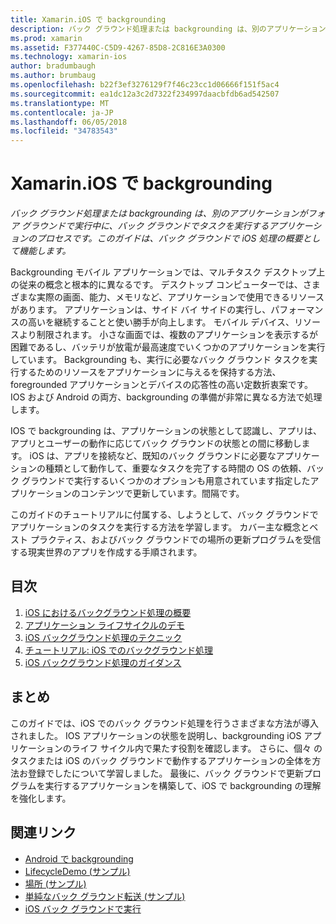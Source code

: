 ```yaml
---
title: Xamarin.iOS で backgrounding
description: バック グラウンド処理または backgrounding は、別のアプリケーションがフォア グラウンドで実行中に、バック グラウンドでタスクを実行するアプリケーションのプロセスです。 このガイドは、バック グラウンドで iOS 処理の概要として機能します。
ms.prod: xamarin
ms.assetid: F377440C-C5D9-4267-85D8-2C816E3A0300
ms.technology: xamarin-ios
author: bradumbaugh
ms.author: brumbaug
ms.openlocfilehash: b22f3ef3276129f7f46c23cc1d06666f151f5ac4
ms.sourcegitcommit: ea1dc12a3c2d7322f234997daacbfdb6ad542507
ms.translationtype: MT
ms.contentlocale: ja-JP
ms.lasthandoff: 06/05/2018
ms.locfileid: "34783543"
---
```

# <a name="backgrounding-in-xamarinios"></a>Xamarin.iOS で backgrounding

_バック グラウンド処理または backgrounding は、別のアプリケーションがフォア グラウンドで実行中に、バック グラウンドでタスクを実行するアプリケーションのプロセスです。このガイドは、バック グラウンドで iOS 処理の概要として機能します。_

Backgrounding モバイル アプリケーションでは、マルチタスク デスクトップ上の従来の概念と根本的に異なるです。 デスクトップ コンピューターでは、さまざまな実際の画面、能力、メモリなど、アプリケーションで使用できるリソースがあります。 アプリケーションは、サイド バイ サイドの実行し、パフォーマンスの高いを継続することと使い勝手が向上します。 モバイル デバイス、リソースより制限されます。 小さな画面では、複数のアプリケーションを表示するが困難であるし、バッテリが放電が最高速度でいくつかのアプリケーションを実行しています。 Backgrounding も、実行に必要なバック グラウンド タスクを実行するためのリソースをアプリケーションに与えるを保持する方法、foregrounded アプリケーションとデバイスの応答性の高い定数折衷案です。 IOS および Android の両方、backgrounding の準備が非常に異なる方法で処理します。

IOS で backgrounding は、アプリケーションの状態として認識し、アプリは、アプリとユーザーの動作に応じてバック グラウンドの状態との間に移動します。 iOS は、アプリを接続など、既知のバック グラウンドに必要なアプリケーションの種類として動作して、重要なタスクを完了する時間の OS の依頼、バック グラウンドで実行するいくつかのオプションも用意されています指定したアプリケーションのコンテンツで更新しています。間隔です。

このガイドのチュートリアルに付属する、しようとして、バック グラウンドでアプリケーションのタスクを実行する方法を学習します。 カバー主な概念とベスト プラクティス、およびバック グラウンドでの場所の更新プログラムを受信する現実世界のアプリを作成する手順されます。

## <a name="contents"></a>目次

1.  [iOS におけるバックグラウンド処理の概要](~/ios/app-fundamentals/backgrounding/introduction-to-backgrounding-in-ios.md)
1.  [アプリケーション ライフサイクルのデモ](~/ios/app-fundamentals/backgrounding/application-lifecycle-demo.md)
1.  [iOS バックグラウンド処理のテクニック](~/ios/app-fundamentals/backgrounding/ios-backgrounding-techniques/index.md)
1.  [チュートリアル: iOS でのバックグラウンド処理](~/ios/app-fundamentals/backgrounding/ios-backgrounding-walkthroughs/index.md)
1.  [iOS バックグラウンド処理のガイダンス](~/ios/app-fundamentals/backgrounding/ios-backgrounding-guidance.md)

## <a name="summary"></a>まとめ

このガイドでは、iOS でのバック グラウンド処理を行うさまざまな方法が導入されました。 IOS アプリケーションの状態を説明し、backgrounding iOS アプリケーションのライフ サイクル内で果たす役割を確認します。 さらに、個々 のタスクまたは iOS のバック グラウンドで動作するアプリケーションの全体を方法お登録でしたについて学習しました。 最後に、バック グラウンドで更新プログラムを実行するアプリケーションを構築して、iOS で backgrounding の理解を強化します。



## <a name="related-links"></a>関連リンク

- [Android で backgrounding](~/android/app-fundamentals/services/index.md)
- [LifecycleDemo (サンプル)](https://developer.xamarin.com/samples/monotouch/LifecycleDemo/)
- [場所 (サンプル)](https://developer.xamarin.com/samples/monotouch/Location/)
- [単純なバック グラウンド転送 (サンプル)](https://developer.xamarin.com/samples/monotouch/SimpleBackgroundTransfer/)
- [iOS バック グラウンドで実行](https://developer.apple.com/library/ios/documentation/iPhone/Conceptual/iPhoneOSProgrammingGuide/BackgroundExecution/BackgroundExecution.html)

